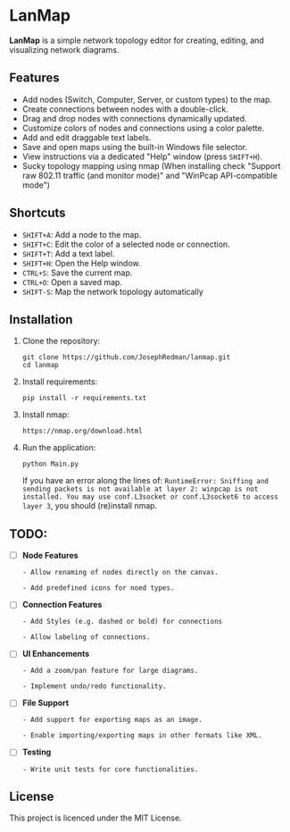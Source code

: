 # LanMap  

**LanMap** is a simple network topology editor for creating, editing, and visualizing network diagrams.  

## Features  
- Add nodes (Switch, Computer, Server, or custom types) to the map.  
- Create connections between nodes with a double-click.  
- Drag and drop nodes with connections dynamically updated.  
- Customize colors of nodes and connections using a color palette.  
- Add and edit draggable text labels.  
- Save and open maps using the built-in Windows file selector.  
- View instructions via a dedicated "Help" window (press `SHIFT+H`).
- Sucky topology mapping using nmap (When installing check "Support raw 802.11 traffic (and monitor mode)" and "WinPcap API-compatible mode")

## Shortcuts  
- `SHIFT+A`: Add a node to the map.  
- `SHIFT+C`: Edit the color of a selected node or connection.  
- `SHIFT+T`: Add a text label.  
- `SHIFT+H`: Open the Help window.  
- `CTRL+S`: Save the current map.  
- `CTRL+O`: Open a saved map.
- `SHIFT-S`: Map the network topology automatically

## Installation

1. Clone the repository:  
   ```
   git clone https://github.com/JosephRedman/lanmap.git  
   cd lanmap
   ```

2. Install requirements:
   ```
   pip install -r requirements.txt
   ```

4. Install nmap:
   ```
   https://nmap.org/download.html
   ```
5. Run the application:
   ```
   python Main.py
   ```
   If you have an error along the lines of: `RuntimeError: Sniffing and sending packets is not available at layer 2: winpcap is not installed. You may use conf.L3socket or conf.L3socket6 to access layer 3`, you should (re)install nmap.
   
## TODO:

- [ ] **Node Features**
      
      - Allow renaming of nodes directly on the canvas.
      
      - Add predefined icons for noed types.
      

- [ ] **Connection Features**
      
      - Add Styles (e.g. dashed or bold) for connections
      
      - Allow labeling of connections.
      

- [ ] **UI Enhancements**
      
      - Add a zoom/pan feature for large diagrams.
      
      - Implement undo/redo functionality.


- [ ] **File Support**
      
      - Add support for exporting maps as an image.
      
      - Enable importing/exporting maps in other formats like XML.


- [ ] **Testing**
      
      - Write unit tests for core functionalities.


## License
This project is licenced under the MIT License.
